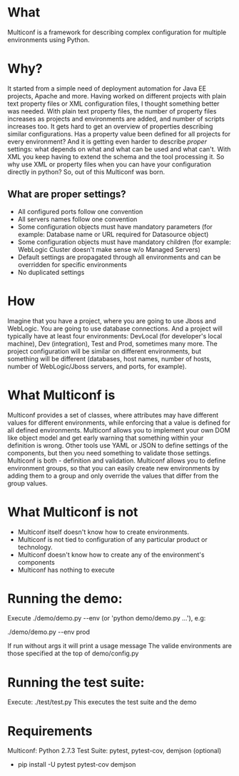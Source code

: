 
What
====

Multiconf is a framework for describing complex configuration for multiple environments using Python.

Why?
===

It started from a simple need of deployment automation for Java EE projects, Apache and more. Having worked on different projects with plain text property files or XML configuration files, I thought something better was needed. With plain text property files, the number of property files increases as projects and environments are added, and number of scripts increases too. It gets hard to get an overview of properties describing similar configurations. Has a property value been defined for all projects for every environment? And it is getting even harder to describe *proper* settings: what depends on what and what can be used and what can't. With XML you keep having to extend the schema and the tool processing it. So why use XML or property files when you can have your configuration directly in python? So, out of this Multiconf was born.

What are proper settings?
------------------------

* All configured ports follow one convention
* All servers names follow one convention
* Some configuration objects must have mandatory parameters (for example: Database name or URL required for Datasource object)
* Some configuration objects must have mandatory children (for example: WebLogic Cluster doesn't make sense w/o Managed Servers)
* Default settings are propagated through all environments and can be overridden for specific environments
* No duplicated settings

How
===

Imagine that you have a project, where you are going to use Jboss and WebLogic. You are going to use database connections. And a project will typically have at least four environments: DevLocal (for developer's local machine), Dev (integration), Test and Prod, sometimes many more. The project configuration will be similar on different environments, but something will be different (databases, host names, number of hosts, number of WebLogic/Jboss servers,  and ports, for example).

What Multiconf is
=================

Multiconf provides a set of classes, where attributes may have different values for different environments, while enforcing that a value is defined for all defined environments.
Multiconf allows you to implement your own DOM like object model and get early warning that something within your definition is wrong. Other tools use YAML or JSON to define settings of the components, but then you need something to validate those settings. Multiconf is both - definition and validation.
Multiconf allows you to define environment groups, so that you can easily create new environments by adding them to a group and only override the values that differ from the group values.

What Multiconf is not
=====================

* Multiconf itself doesn't know how to create environments.
* Multiconf is not tied to configuration of any particular product or technology.
* Multiconf doesn't know how to create any of the environment's components
* Multiconf has nothing to execute

Running the demo:
=====================
Execute ./demo/demo.py --env <env> (or 'python demo/demo.py ...'), e.g:

  ./demo/demo.py --env prod

If run without args it will print a usage message
The valide environments are those specified at the top of demo/config.py

Running the test suite:
=====================
Execute: ./test/test.py
This executes the test suite and the demo

Requirements
=====================
Multiconf: Python 2.7.3
Test Suite: pytest, pytest-cov, demjson (optional)
 - pip install -U pytest pytest-cov demjson
